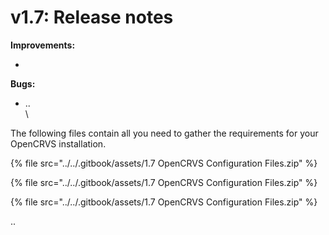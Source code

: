 # v1.7: Release notes

**Improvements:**

*

**Bugs:**

* ..\
  \


The following files contain all you need to gather the requirements for your OpenCRVS installation.

{% file src="../../.gitbook/assets/1.7 OpenCRVS Configuration Files.zip" %}

{% file src="../../.gitbook/assets/1.7 OpenCRVS Configuration Files.zip" %}

{% file src="../../.gitbook/assets/1.7 OpenCRVS Configuration Files.zip" %}



..

